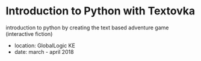 # Introduction to Python with Textovka 

introduction to python by creating the text based adventure game (interactive fiction)

* location: GlobalLogic KE
* date: march - april 2018
